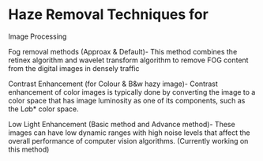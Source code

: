 # Haze Removal Techniques for
Image Processing


Fog removal methods (Approax & Default)- This method combines the retinex algorithm and wavelet transform algorithm to remove FOG content from the digital images in densely traffic


Contrast Enhancement (for Colour & B&w hazy image)- Contrast enhancement of color images is typically done by converting the image to a color space that has image luminosity as one of its components, such as the L*a*b* color space.


Low Light Enhancement (Basic method and Advance method)- These images can have low dynamic ranges with high noise levels that affect the overall performance of computer vision algorithms. (Currently working on this method)

